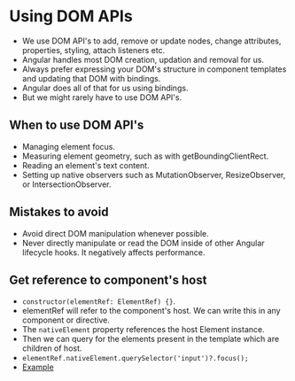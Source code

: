 # Using DOM APIs

- We use DOM API's to add, remove or update nodes, change attributes, properties, styling, attach listeners etc.
- Angular handles most DOM creation, updation and removal for us.
- Always prefer expressing your DOM's structure in component templates and updating that DOM with bindings.
- Angular does all of that for us using bindings.
- But we might rarely have to use DOM API's.

## When to use DOM API's

- Managing element focus.
- Measuring element geometry, such as with getBoundingClientRect.
- Reading an element's text content.
- Setting up native observers such as MutationObserver, ResizeObserver, or IntersectionObserver.


## Mistakes to avoid

- Avoid direct DOM manipulation whenever possible.
- Never directly manipulate or read the DOM inside of other Angular lifecycle hooks. It negatively affects performance.


## Get reference to component's host

- `constructor(elementRef: ElementRef) {}`.
- elementRef will refer to the component's host. We can write this in any component or directive.
- The `nativeElement` property references the host Element instance.
- Then we can query for the elements present in the template which are children of host.
- `elementRef.nativeElement.querySelector('input')?.focus();`
- [Example](https://angular.dev/guide/components/dom-apis)

